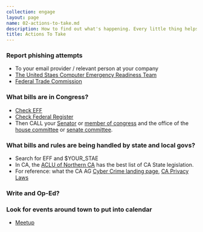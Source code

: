 ```yaml
---
collection: engage
layout: page
name: 02-actions-to-take.md
description: How to find out what's happening. Every little thing helps
title: Actions To Take
---
```


### Report phishing attempts

  * To your email provider / relevant person at your company
  * [The United Staes Computer Emergency Readiness Team](https://www.us-cert.gov/report-phishing)
  * [Federal Trade Commission](https://www.consumer.ftc.gov/articles/0003-phishing)

### What bills are in Congress?

  * [Check EFF](https://act.eff.org/)
  * [Check Federal Register](https://www.federalregister.gov/)
  * Then CALL your [Senator](http://www.senate.gov/general/contact_information/senators_cfm.cfm?OrderBy=state) or [member of congress](http://www.house.gov/representatives/find/) and the office of the [house committee](http://www.house.gov/committees/) or [senate committee](http://www.senate.gov/committees/committees_home.htm).

### What bills and rules are being handled by state and local govs?

  * Search for EFF and $YOUR_STAE
  * In CA, the [ACLU of Northern CA](https://www.aclunc.org/our-work/legislation) has the best list of CA State legislation.
  * For reference: what the CA AG [Cyber Crime landing page](https://oag.ca.gov/cybersafety),  [CA Privacy Laws](https://oag.ca.gov/privacy/privacy-laws)

### Write and Op-Ed?

### Look for events around town to put into calendar

  * [Meetup](https://www.meetup.com)
